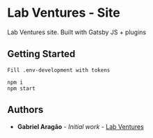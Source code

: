 # Lab Ventures - Site

Lab Ventures site. Built with Gatsby JS + plugins

## Getting Started

```
Fill .env-development with tokens

npm i
npm start
```

## Authors

- **Gabriel Aragão** - _Initial work_ - [Lab Ventures](https://github.com/gmaragao/omnitracker)
